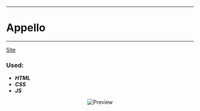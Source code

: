 ____
# Appello
____
[Site](https://1kiritos1.github.io/appello/)

### Used:
* ***HTML***
* ***CSS***
* ***JS***

<p align="center">
  <img src="https://lh3.googleusercontent.com/pw/AM-JKLV77Dnx8cbDZTBNLZ3MwRM61ZAbRa2ra1M6YUZ19aswoc2jjGkOi2oY_4MB-ighF6Iw34ECK7PozLVOtQW7vJUoWPCqC94WLXckT3Ot4_EANYnxCLXdji1lIcTx-4HMohm5bSZRo17z0n_MGy3psx8w=w116-h929-no?authuser=0" title="Preview">
</p>
